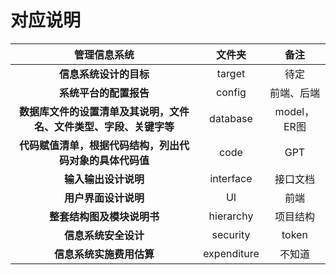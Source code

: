 # 对应说明
|                            管理信息系统                            |   文件夹    |    备注     |
| :----------------------------------------------------------------: | :---------: | :---------: |
|                       **信息系统设计的目标**                       |   target    |    待定     |
|                       **系统平台的配置报告**                       |   config    | 前端、后端  |
| **数据库文件的设置清单及其说明，文件名、文件类型、字段、关键字等** |  database   | model，ER图 |
|      **代码赋值清单，根据代码结构，列出代码对象的具体代码值**      |    code     |     GPT     |
|                        **输入输出设计说明**                        |  interface  |  接口文档   |
|                        **用户界面设计说明**                        |     UI      |    前端     |
|                     **整套结构图及模块说明书**                     |  hierarchy  |  项目结构   |
|                        **信息系统安全设计**                        |  security   |    token    |
|                      **信息系统实施费用估算**                      | expenditure |   不知道    |
